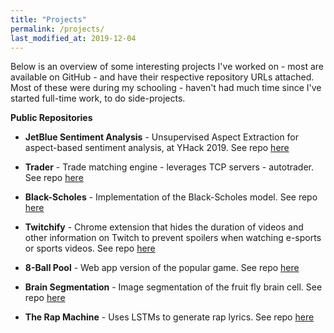 ```yaml
---
title: "Projects"
permalink: /projects/
last_modified_at: 2019-12-04
---
```


Below is an overview of some interesting projects I've worked on - most are available on GitHub - and have their respective repository URLs attached. 
Most of these were during my schooling - haven't had much time since I've started full-time work, to do side-projects.

**Public Repositories**

- **JetBlue Sentiment Analysis** -  Unsupervised Aspect Extraction for aspect-based sentiment analysis, at YHack 2019. See repo [here](https://github.com/rgangu/unsupervised-aspect-extraction)

- **Trader** -  Trade matching engine - leverages TCP servers - autotrader. See repo [here](https://github.com/rgangu/trader)

- **Black-Scholes** -  Implementation of the Black-Scholes model. See repo [here](https://github.com/rgangu/black-scholes)

- **Twitchify** -  Chrome extension that hides the duration of videos and other information on Twitch to prevent spoilers when watching e-sports or sports videos. See repo [here](https://github.com/rgangu/twitchify)

- **8-Ball Pool** - Web app version of the popular game. See repo [here](https://github.com/rgangu/8ballpool-dev)

- **Brain Segmentation** - Image segmentation of the fruit fly brain cell. See repo [here](https://github.com/rgangu/brain-seg)

- **The Rap Machine** - Uses LSTMs to generate rap lyrics. See repo [here](https://github.com/rgangu/rap-machine)
